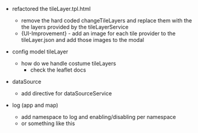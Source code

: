 - refactored the tileLayer.tpl.html
  - remove the hard coded changeTileLayers and replace them with the the layers provided by the tileLayerService
  - {UI-Improvement} - add an image for each tile provider to the tileLayer.json and add those images to the modal
- config model tileLayer
  - how do we handle costume tileLayers
    - check the leaflet docs

- dataSource
  - add directive for dataSourceService <mappfiy-app-dataSourceService service="service"/>

- log (app and map)
  - add namespace to log and enabling/disabling per namespace
  - or something like this <mappify logging="true" />
